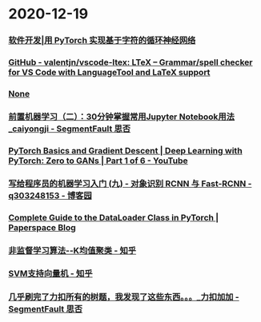 
# 2020-12-19

### [软件开发|用 PyTorch 实现基于字符的循环神经网络](https://linux.cn/article-12932-1.html)

### [GitHub - valentjn/vscode-ltex: LTeX – Grammar/spell checker for VS Code with LanguageTool and LaTeX support](https://github.com/valentjn/vscode-ltex)

### [None](https://ks-xpc15.xpccdn.com/f8f94567-90e6-432e-b513-eb50dd7c63f2.mp4)

### [前置机器学习（二）：30分钟掌握常用Jupyter Notebook用法_caiyongji - SegmentFault 思否](https://segmentfault.com/a/1190000038348859)

### [PyTorch Basics and Gradient Descent | Deep Learning with PyTorch: Zero to GANs | Part 1 of 6 - YouTube](https://www.youtube.com/watch?v=5ioMqzMRFgM)

### [写给程序员的机器学习入门 (九) - 对象识别 RCNN 与 Fast-RCNN - q303248153 - 博客园](https://www.cnblogs.com/zkweb/archive/2020/11/27/14048685.html)

### [Complete Guide to the DataLoader Class in PyTorch | Paperspace Blog](https://blog.paperspace.com/dataloaders-abstractions-pytorch/)

### [非监督学习算法--K均值聚类 - 知乎](https://zhuanlan.zhihu.com/p/21558539)

### [SVM支持向量机 - 知乎](https://zhuanlan.zhihu.com/p/21481541)

### [几乎刷完了力扣所有的树题，我发现了这些东西。。。_力扣加加 - SegmentFault 思否](https://segmentfault.com/a/1190000038260635)